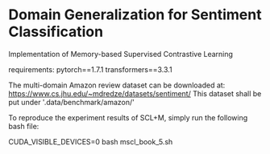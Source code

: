 # Domain Generalization for Sentiment Classification

Implementation of Memory-based Supervised Contrastive Learning

requirements:
pytorch==1.7.1
transformers==3.3.1

The multi-domain Amazon review dataset can be downloaded at: https://www.cs.jhu.edu/~mdredze/datasets/sentiment/
This dataset shall be put under '.data/benchmark/amazon/'

To reproduce the experiment results of SCL+M, simply run the following bash file:

CUDA_VISIBLE_DEVICES=0 bash mscl_book_5.sh
